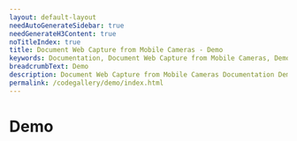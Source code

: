 ```yaml
---
layout: default-layout
needAutoGenerateSidebar: true
needGenerateH3Content: true
noTitleIndex: true
title: Document Web Capture from Mobile Cameras - Demo
keywords: Documentation, Document Web Capture from Mobile Cameras, Demo
breadcrumbText: Demo
description: Document Web Capture from Mobile Cameras Documentation Demo
permalink: /codegallery/demo/index.html
---
```


# Demo